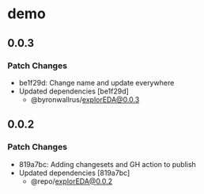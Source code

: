 # demo

## 0.0.3

### Patch Changes

- be1f29d: Change name and update everywhere
- Updated dependencies [be1f29d]
  - @byronwallrus/explorEDA@0.0.3

## 0.0.2

### Patch Changes

- 819a7bc: Adding changesets and GH action to publish
- Updated dependencies [819a7bc]
  - @repo/explorEDA@0.0.2
